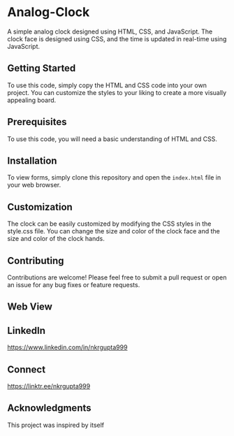 # Analog-Clock
A simple analog clock designed using HTML, CSS, and JavaScript. The clock face is designed using CSS, and the time is updated in real-time using JavaScript.

## Getting Started
To use this code, simply copy the HTML and CSS code into your own project. You can customize the styles to your liking to create a more visually appealing board.

## Prerequisites
To use this code, you will need a basic understanding of HTML and CSS.

## Installation
To view forms, simply clone this repository and open the `index.html` file in your web browser.

## Customization
The clock can be easily customized by modifying the CSS styles in the style.css file. You can change the size and color of the clock face and the size and color of the clock hands.

## Contributing
Contributions are welcome! Please feel free to submit a pull request or open an issue for any bug fixes or feature requests.

## Web View

## LinkedIn 
https://www.linkedin.com/in/nkrgupta999

## Connect 
https://linktr.ee/nkrgupta999

## Acknowledgments
This project was inspired by itself
